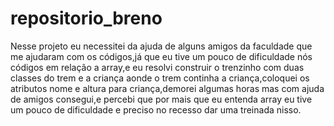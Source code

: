 # repositorio_breno

Nesse projeto eu necessitei da ajuda de alguns amigos da faculdade que me ajudaram com os códigos,já que eu tive um pouco de dificuldade nós códigos em relação a array,e eu resolvi construir o trenzinho com duas classes do trem e a criança aonde o trem continha a criança,coloquei os atributos nome e altura para criança,demorei algumas horas mas com ajuda de amigos consegui,e percebi que por mais que eu entenda array eu tive um pouco de dificuldade e preciso no recesso dar uma treinada nisso.
